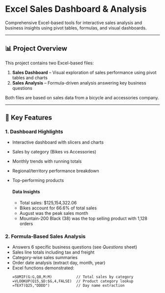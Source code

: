 # Excel Sales Dashboard & Analysis

Comprehensive Excel-based tools for interactive sales analysis and business insights using pivot tables, formulas, and visual dashboards.

---

## 📊 Project Overview

This project contains two Excel-based files:

1. **Sales Dashboard** – Visual exploration of sales performance using pivot tables and charts  
2. **Sales Analysis** – Formula-driven analysis answering key business questions

Both files are based on sales data from a bicycle and accessories company.

---

## 🔧 Key Features

### 1. **Dashboard Highlights**
- Interactive dashboard with slicers and charts
- Sales by category (Bikes vs Accessories)
- Monthly trends with running totals
- Regional/territory performance breakdown
- Top-performing products
  
  #### Data Insights
   - Total sales: $125,154,322.06
   - Bikes account for 66.6% of total sales
   - August was the peak sales month
   - Mountain-200 Black (38) was the top selling product with 1,128 orders


### 2. **Formula-Based Sales Analysis**
- Answers 6 specific business questions (see *Questions* sheet)
- Sales line totals including tax and freight
- Category-wise sales summaries
- Order date analysis (extract day, month, year)
- Excel functions demonstrated:
  ```excel
  =SUMIF(G:G,Q8,M:M)           // Total sales by category
  =VLOOKUP(Q15,$D:$G,4,FALSE)  // Product category lookup
  =TEXT(Q25,"DDDD")            // Day name extraction
